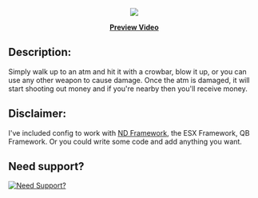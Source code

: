 <p align="center">
  <img src="https://user-images.githubusercontent.com/86536434/197346545-b9115248-3d25-4d36-8413-12e891d2cb6a.png" />
</p>
<p align='center'><b><a href="https://youtu.be/S6G5m7YOmF0">Preview Video</a></b>

## Description:
Simply walk up to an atm and hit it with a crowbar, blow it up, or you can use any other weapon to cause damage. Once the atm is damaged, it will start shooting out money and if you're nearby then you'll receive money.

## Disclaimer:
I've included config to work with [ND Framework](https://github.com/ND-Framework), the ESX Framework, QB Framework. Or you could write some code and add anything you want.

## Need support?
[![Need Support?](https://user-images.githubusercontent.com/86536434/147299047-73691b78-2690-4786-b58b-27d24e48a0d2.png)](https://discord.gg/Z9Mxu72zZ6)
